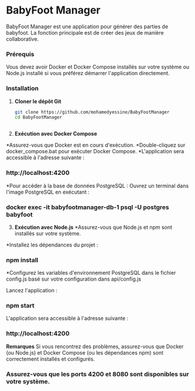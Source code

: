 # BabyFoot Manager

BabyFoot Manager est une application pour générer des parties de babyfoot. La fonction principale est de créer des jeux de manière collaborative.

### Prérequis

Vous devez avoir Docker et Docker Compose installés sur votre système ou Node.js installé si vous préférez démarrer l'application directement.

### Installation

1. **Cloner le dépôt Git**

   ```bash
   git clone https://github.com/mohamedyessine/BabyFootManager
   cd BabyFootManager



2. **Exécution avec Docker Compose**

*Assurez-vous que Docker est en cours d'exécution.
*Double-cliquez sur docker_compose.bat pour exécuter Docker Compose.
*L'application sera accessible à l'adresse suivante : 
### http://localhost:4200
*Pour accéder à la base de données PostgreSQL :
   Ouvrez un terminal dans l'image PostgreSQL en exécutant :
   ### docker exec -it babyfootmanager-db-1 psql -U postgres babyfoot


3. **Exécution avec Node.js**
*Assurez-vous que Node.js et npm sont installés sur votre système.

*Installez les dépendances du projet :
### npm install

*Configurez les variables d'environnement PostgreSQL dans le fichier config.js basé sur votre configuration dans api/config.js

Lancez l'application :
### npm start

L'application sera accessible à l'adresse suivante : 
### http://localhost:4200


**Remarques**
Si vous rencontrez des problèmes, assurez-vous que Docker (ou Node.js) et Docker Compose (ou les dépendances npm) sont correctement installés et configurés.
### Assurez-vous que les ports 4200 et 8080 sont disponibles sur votre système.